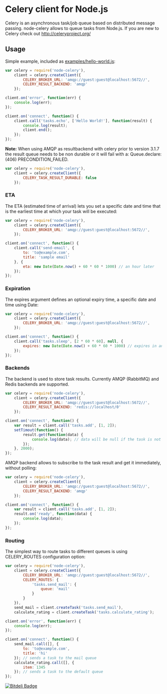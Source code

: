 # Celery client for Node.js

Celery is an asynchronous task/job queue based on distributed
message passing. node-celery allows to queue tasks from Node.js.
If you are new to Celery check out http://celeryproject.org/

## Usage

Simple example, included as [examples/hello-world.js](https://github.com/mher/node-celery/blob/master/examples/hello-world.js):

```javascript
var celery = require('node-celery'),
	client = celery.createClient({
		CELERY_BROKER_URL: 'amqp://guest:guest@localhost:5672//',
		CELERY_RESULT_BACKEND: 'amqp'
	});

client.on('error', function(err) {
	console.log(err);
});

client.on('connect', function() {
	client.call('tasks.echo', ['Hello World!'], function(result) {
		console.log(result);
		client.end();
	});
});
```

**Note:** When using AMQP as resultbackend with celery prior to version
3.1.7 the result queue needs to be non durable or it will fail with a:
Queue.declare: (406) PRECONDITION_FAILED.

```javascript
var celery = require('node-celery'),
	client = celery.createClient({
		CELERY_TASK_RESULT_DURABLE: false
	});
```

### ETA

The ETA (estimated time of arrival) lets you set a specific date and time that is the earliest time at which your task will be executed:

```javascript
var celery = require('node-celery'),
	client = celery.createClient({
		CELERY_BROKER_URL: 'amqp://guest:guest@localhost:5672//',
	});

client.on('connect', function() {
	client.call('send-email', {
		to: 'to@example.com',
		title: 'sample email'
	}, {
		eta: new Date(Date.now() + 60 * 60 * 1000) // an hour later
	});
});
```

### Expiration

The expires argument defines an optional expiry time, a specific date and time using Date:

```javascript
var celery = require('node-celery'),
	client = celery.createClient({
		CELERY_BROKER_URL: 'amqp://guest:guest@localhost:5672//',
	});

client.on('connect', function() {
	client.call('tasks.sleep', [2 * 60 * 60], null, {
		expires: new Date(Date.now() + 60 * 60 * 1000) // expires in an hour
	});
});
```

### Backends

The backend is used to store task results. Currently AMQP (RabbitMQ) and Redis backends are supported.

```javascript
var celery = require('node-celery'),
	client = celery.createClient({
		CELERY_BROKER_URL: 'amqp://guest:guest@localhost:5672//',
		CELERY_RESULT_BACKEND: 'redis://localhost/0'
	});

client.on('connect', function() {
	var result = client.call('tasks.add', [1, 2]);
	setTimout(function() {
		result.get(function(data) {
			console.log(data); // data will be null if the task is not finished
		});
	}, 2000);
});
```

AMQP backend allows to subscribe to the task result and get it immediately, without polling:

```javascript
var celery = require('node-celery'),
	client = celery.createClient({
		CELERY_BROKER_URL: 'amqp://guest:guest@localhost:5672//',
		CELERY_RESULT_BACKEND: 'amqp'
	});

client.on('connect', function() {
	var result = client.call('tasks.add', [1, 2]);
	result.on('ready', function(data) {
		console.log(data);
	});
});
```

### Routing

The simplest way to route tasks to different queues is using CELERY_ROUTES configuration option:

```javascript
var celery = require('node-celery'),
	client = celery.createClient({
		CELERY_BROKER_URL: 'amqp://guest:guest@localhost:5672//',
		CELERY_ROUTES: {
			'tasks.send_mail': {
				queue: 'mail'
			}
		}
	}),
	send_mail = client.createTask('tasks.send_mail'),
	calculate_rating = client.createTask('tasks.calculate_rating');

client.on('error', function(err) {
	console.log(err);
});

client.on('connect', function() {
	send_mail.call([], {
		to: 'to@example.com',
		title: 'hi'
	}); // sends a task to the mail queue
	calculate_rating.call([], {
		item: 1345
	}); // sends a task to the default queue
});
```


[![Bitdeli Badge](https://d2weczhvl823v0.cloudfront.net/mher/node-celery/trend.png)](https://bitdeli.com/free "Bitdeli Badge")

